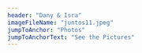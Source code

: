 ```yaml
---
header: "Dany & Isra"
imageFileName: "juntos11.jpeg"
jumpToAnchor: "Photos"
jumpToAnchorText: "See the Pictures"
---
```

